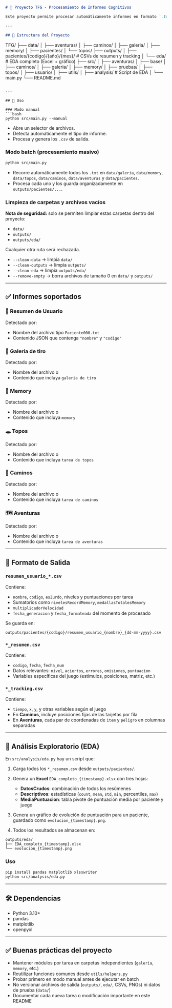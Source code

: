 ```markdown
# 🧠 Proyecto TFG - Procesamiento de Informes Cognitivos

Este proyecto permite procesar automáticamente informes en formato `.txt` generados por distintas tareas de evaluación cognitiva: **Galería de tiro**, **Memory**, **Topos**, **Caminos**, **Aventuras**, y **Resumen de Usuario**. Extrae información clave y genera uno o dos archivos `.csv` por cada informe, además de un análisis exploratorio (EDA) empaquetado para su importación en Power BI.

---

## 📁 Estructura del Proyecto
```

TFG/
├── data/
│   ├── aventuras/
│   ├── caminos/
│   ├── galeria/
│   ├── memory/
│   ├── pacientes/
│   └── topos/
├── outputs/
│   ├── pacientes/{codigo}/{año}/{mes}/        # CSVs de resumen y tracking
│   └── eda/                                   # EDA completo (Excel + gráfico)
├── src/
│   ├── aventuras/
│   ├── base/
│   ├── caminos/
│   ├── galeria/
│   ├── memory/
│   ├── pruebas/
│   ├── topos/
│   ├── usuario/
│   ├── utils/
│   ├── analysis/                              # Script de EDA
│   └── main.py
└── README.md

````

---

## 🚀 Uso

### Modo manual
```bash
python src/main.py --manual
````

* Abre un selector de archivos.
* Detecta automáticamente el tipo de informe.
* Procesa y genera los `.csv` de salida.

### Modo batch (procesamiento masivo)

```bash
python src/main.py
```

* Recorre automáticamente todos los `.txt` en `data/galeria`, `data/memory`, `data/topos`, `data/caminos`, `data/aventuras` y `data/pacientes`.
* Procesa cada uno y los guarda organizadamente en `outputs/pacientes/...`.

### Limpieza de carpetas y archivos vacíos

**Nota de seguridad:** solo se permiten limpiar estas carpetas dentro del proyecto:

- `data/`  
- `outputs/`  
- `outputs/eda/`  

Cualquier otra ruta será rechazada.

- `--clean-data` → limpia `data/`  
- `--clean-outputs` → limpia `outputs/`  
- `--clean-eda` → limpia `outputs/eda/`  
- `--remove-empty` → borra archivos de tamaño 0 en `data/` y `outputs/`


---

## ✅ Informes soportados

### 👤 Resumen de Usuario

Detectado por:

* Nombre del archivo tipo `Paciente000.txt`
* Contenido JSON que contenga `"nombre"` y `"codigo"`

### 🎯 Galería de tiro

Detectado por:

* Nombre del archivo o
* Contenido que incluya `galeria de tiro`

### 🧠 Memory

Detectado por:

* Nombre del archivo o
* Contenido que incluya `memory`

### 🕳️ Topos

Detectado por:

* Nombre del archivo o
* Contenido que incluya `tarea de topos`

### 🧭 Caminos

Detectado por:

* Nombre del archivo o
* Contenido que incluya `tarea de caminos`

### 🗺️ Aventuras

Detectado por:

* Nombre del archivo o
* Contenido que incluya `tarea de aventuras`

---

## 📄 Formato de Salida

### `resumen_usuario_*.csv`

Contiene:

* `nombre`, `codigo`, `esZurdo`, niveles y puntuaciones por tarea
* Sumatorios como `nivelesRecordMemory`, `medallasTotalesMemory`
* `multiplicadorVelocidad`
* `fecha_generacion` y `fecha_formateada` del momento de procesado

Se guarda en:

```
outputs/pacientes/{codigo}/resumen_usuario_{nombre}_{dd-mm-yyyy}.csv
```

### `*_resumen.csv`

Contiene:

* `codigo`, `fecha`, `fecha_num`
* Datos relevantes: `nivel`, `aciertos`, `errores`, `omisiones`, `puntuacion`
* Variables específicas del juego (estímulos, posiciones, matriz, etc.)

### `*_tracking.csv`

Contiene:

* `tiempo`, `x`, `y`, y otras variables según el juego
* En **Caminos**, incluye posiciones fijas de las tarjetas por fila
* En **Aventuras**, cada par de coordenadas de `item` y `peligro` en columnas separadas

---

## 🧪 Análisis Exploratorio (EDA)

En `src/analysis/eda.py` hay un script que:

1. Carga todos los `*_resumen.csv` desde `outputs/pacientes/`.
2. Genera un **Excel** `EDA_completo_{timestamp}.xlsx` con tres hojas:

   * **DatosCrudos**: combinación de todos los resúmenes
   * **Descriptivos**: estadísticas (`count`, `mean`, `std`, `min`, percentiles, `max`)
   * **MediaPuntuacion**: tabla pivote de puntuación media por paciente y juego
3. Genera un gráfico de evolución de puntuación para un paciente, guardado como `evolucion_{timestamp}.png`.
4. Todos los resultados se almacenan en:

```
outputs/eda/
├── EDA_completo_{timestamp}.xlsx
└── evolucion_{timestamp}.png
```

### Uso

```bash
pip install pandas matplotlib xlsxwriter
python src/analysis/eda.py
```

---

## 🛠️ Dependencias
- Python 3.10+  
- pandas  
- matplotlib  
- openpyxl  



---

## ✅ Buenas prácticas del proyecto

* Mantener módulos por tarea en carpetas independientes (`galeria`, `memory`, etc.)
* Reutilizar funciones comunes desde `utils/helpers.py`
* Probar primero en modo manual antes de ejecutar en batch
* No versionar archivos de salida (`outputs/`, `eda/`, CSVs, PNGs) ni datos de prueba (`data/`)
* Documentar cada nueva tarea o modificación importante en este README

```
```

